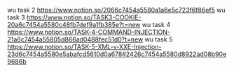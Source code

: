 wu task 2
https://www.notion.so/2066c7454a5580a1a6e5c723f6f86ef5
wu task 3
https://www.notion.so/TASK3-COOKIE-20a6c7454a5580c48fb7def9a1fb385e?t=new
wu task 4
https://www.notion.so/TASK-4-COMMAND-INJECTION-21a6c7454a55805d866ad0488fec51d0?t=new
wu task 5
https://www.notion.so/TASK-5-XML-v-XXE-Injection-23d6c7454a5580e5abafcd5610d0a678#2426c7454a5580d8922ad08b90e9686b
